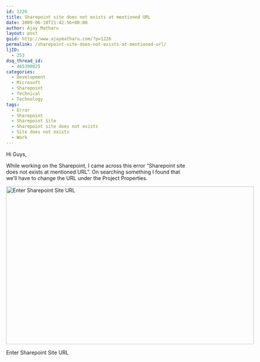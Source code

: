 ```yaml
---
id: 1226
title: Sharepoint site does not exists at mentioned URL
date: 2009-06-10T21:42:56+00:00
author: Ajay Matharu
layout: post
guid: http://www.ajaymatharu.com/?p=1226
permalink: /sharepoint-site-does-not-exists-at-mentioned-url/
ljID:
  - 253
dsq_thread_id:
  - 465390825
categories:
  - Development
  - Microsoft
  - Sharepoint
  - Technical
  - Technology
tags:
  - Error
  - Sharepoint
  - Sharepoint Site
  - Sharepoint site does not exists
  - Site does not exists
  - Work
---
```

Hi Guys,

While working on the Sharepoint, I came across this error &#8220;Sharepoint site does not exists at mentioned URL&#8221;. On searching something I found that we&#8217;ll have to change the URL under the Project Properties.

<div style="width: 685px" class="wp-caption aligncenter">
  <img title="Sharepoint site does not exists at mentioned URL" src="http://ajaymatharu.wordpress.com/files/2009/05/site.png" alt="Enter Sharepoint Site URL" width="675" height="429" />
  
  <p class="wp-caption-text">
    Enter Sharepoint Site URL
  </p>
</div>